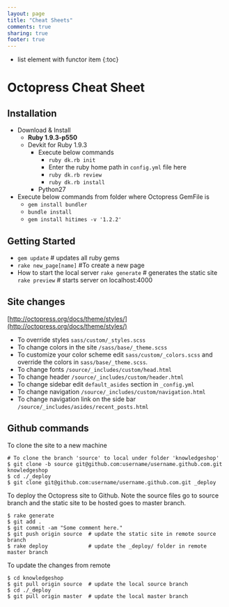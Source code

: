 ```yaml
---
layout: page
title: "Cheat Sheets"
comments: true
sharing: true
footer: true
---
```


* list element with functor item
{:toc}

# Octopress Cheat Sheet

## Installation

* Download & Install 
  * **Ruby 1.9.3-p550**
  * Devkit for Ruby 1.9.3
    * Execute below commands
      * `ruby dk.rb init`
      * Enter the ruby home path in `config.yml` file here
      * `ruby dk.rb review`
      * `ruby dk.rb install`
	* Python27
* Execute below commands from folder where Octopress GemFile is
  * `gem install bundler`
  * `bundle install`
  * `gem install hitimes -v '1.2.2'​`


## Getting Started

* `gem update` # updates all ruby gems
* `rake new_page[name]` #To create a new page 
* How to start the local server
	`rake generate` # generates the static site 
	`rake preview` # starts server on localhost:4000

## Site changes

[http://octopress.org/docs/theme/styles/](http://octopress.org/docs/theme/styles/)

* To override styles `sass/custom/_styles.scss`
* To change colors in the site `/sass/base/_theme.scss`
* To customize your color scheme edit `sass/custom/_colors.scss` and override the colors in `sass/base/_theme.scss`.
* To change fonts `/source/_includes/custom/head.html`
* To change header `/source/_includes/custom/header.html`
* To change sidebar edit `default_asides` section in `_config.yml`
* To change navigation `/source/_includes/custom/navigation.html`
* To change navigation link on the side bar `/source/_includes/asides/recent_posts.html`

## Github commands

To clone the site to a new machine

```
# To clone the branch 'source' to local under folder 'knowledgeshop'
$ git clone -b source git@github.com:username/username.github.com.git knowledgeshop
$ cd ./_deploy
$ git clone git@github.com:username/username.github.com.git _deploy 
```

To deploy the Octopress site to Github. Note the source files go to source branch and the static site to be hosted goes to master branch.

```
$ rake generate
$ git add .
$ git commit -am "Some comment here." 
$ git push origin source  # update the static site in remote source branch 
$ rake deploy             # update the _deploy/ folder in remote master branch
```

To update the changes from remote

```
$ cd knowledgeshop
$ git pull origin source  # update the local source branch
$ cd ./_deploy
$ git pull origin master  # update the local master branch
```






